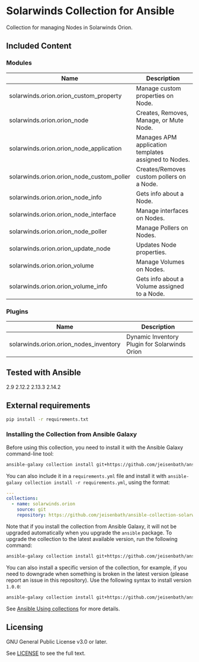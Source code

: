 # Solarwinds Collection for Ansible
<!-- Add CI and code coverage badges here. Samples included below. -->

<!-- Describe the collection and why a user would want to use it. What does the collection do? -->
Collection for managing Nodes in Solarwinds Orion.

## Included Content

<!--start collection content-->
### Modules
| Name                                       | Description                                          |
|--------------------------------------------|------------------------------------------------------|
| solarwinds.orion.orion_custom_property     | Manage custom properties on Node.                    |
| solarwinds.orion.orion_node                | Creates, Removes, Manage, or Mute Node.              |
| solarwinds.orion.orion_node_application    | Manages APM application templates assigned to Nodes. |
| solarwinds.orion.orion_node_custom_poller  | Creates/Removes custom pollers on a Node.            |
| solarwinds.orion.orion_node_info           | Gets info about a Node.                              |
| solarwinds.orion.orion_node_interface      | Manage interfaces on Nodes.                          |
| solarwinds.orion.orion_node_poller         | Manage Pollers on Nodes.                             |
| solarwinds.orion.orion_update_node         | Updates Node properties.                             |
| solarwinds.orion.orion_volume              | Manage Volumes on Nodes.                             |
| solarwinds.orion.orion_volume_info         | Gets info about a Volume assigned to a Node.         |

### Plugins
| Name                                   | Description                                   |
|----------------------------------------|-----------------------------------------------|
| solarwinds.orion.orion_nodes_inventory | Dynamic Inventory Plugin for Solarwinds Orion |


## Tested with Ansible

<!-- List the versions of Ansible the collection has been tested with. Must match what is in galaxy.yml. -->
2.9
2.12.2
2.13.3
2.14.2

## External requirements

```bash
pip install -r requirements.txt
```

### Installing the Collection from Ansible Galaxy

Before using this collection, you need to install it with the Ansible Galaxy command-line tool:
```bash
ansible-galaxy collection install git+https://github.com/jeisenbath/ansible-collection-solarwinds-orion.git
```

You can also include it in a `requirements.yml` file and install it with `ansible-galaxy collection install -r requirements.yml`, using the format:
```yaml
---
collections:
  - name: solarwinds.orion
    source: git
    repository: https://github.com/jeisenbath/ansible-collection-solarwinds-orion.git
```

Note that if you install the collection from Ansible Galaxy, it will not be upgraded automatically when you upgrade the `ansible` package. To upgrade the collection to the latest available version, run the following command:
```bash
ansible-galaxy collection install git+https://github.com/jeisenbath/ansible-collection-solarwinds-orion.git --upgrade
```

You can also install a specific version of the collection, for example, if you need to downgrade when something is broken in the latest version (please report an issue in this repository). Use the following syntax to install version `1.0.0`:

```bash
ansible-galaxy collection install git+https://github.com/jeisenbath/ansible-collection-solarwinds-orion.git:==1.0.0
```

See [Ansible Using collections](https://docs.ansible.com/ansible/devel/user_guide/collections_using.html) for more details.

## Licensing

<!-- Include the appropriate license information here and a pointer to the full licensing details. If the collection contains modules migrated from the ansible/ansible repo, you must use the same license that existed in the ansible/ansible repo. See the GNU license example below. -->

GNU General Public License v3.0 or later.

See [LICENSE](https://www.gnu.org/licenses/gpl-3.0.txt) to see the full text.

